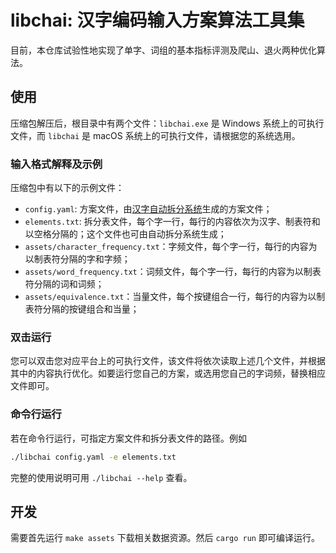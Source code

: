 # libchai: 汉字编码输入方案算法工具集

目前，本仓库试验性地实现了单字、词组的基本指标评测及爬山、退火两种优化算法。

## 使用

压缩包解压后，根目录中有两个文件：`libchai.exe` 是 Windows 系统上的可执行文件，而 `libchai` 是 macOS 系统上的可执行文件，请根据您的系统选用。

### 输入格式解释及示例

压缩包中有以下的示例文件：

- `config.yaml`: 方案文件，由[汉字自动拆分系统](https://chaifen.app/)生成的方案文件；
- `elements.txt`: 拆分表文件，每个字一行，每行的内容依次为汉字、制表符和以空格分隔的；这个文件也可由自动拆分系统生成；
- `assets/character_frequency.txt`：字频文件，每个字一行，每行的内容为以制表符分隔的字和字频；
- `assets/word_frequency.txt`：词频文件，每个字一行，每行的内容为以制表符分隔的词和词频；
- `assets/equivalence.txt`：当量文件，每个按键组合一行，每行的内容为以制表符分隔的按键组合和当量；

### 双击运行

您可以双击您对应平台上的可执行文件，该文件将依次读取上述几个文件，并根据其中的内容执行优化。如要运行您自己的方案，或选用您自己的字词频，替换相应文件即可。

### 命令行运行

若在命令行运行，可指定方案文件和拆分表文件的路径。例如

```bash
./libchai config.yaml -e elements.txt
```

完整的使用说明可用 `./libchai --help` 查看。

## 开发

需要首先运行 `make assets` 下载相关数据资源。然后 `cargo run` 即可编译运行。
